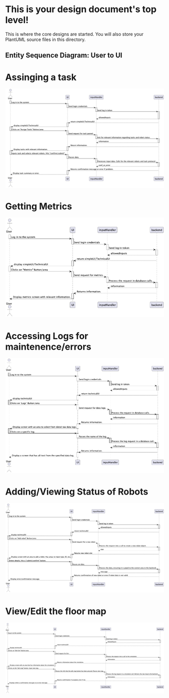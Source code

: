 # This is your design document's top level!

This is where the core designs are started.
You will also store your PlantUML source files in this directory.

## Entity Sequence Diagram: User to UI ##

# Assinging a task #
 ![Entity Sequence Diagram](./SV_Assign_Tasks.png)

 # Getting Metrics #
 ![Entity Sequence Diagram](./SV_Get_Metrics.png)

 # Accessing Logs for maintenence/errors #
 ![Entity Sequence Diagram](./TV_Acess_Logs.png)

 # Adding/Viewing Status of Robots #
 ![Entity Sequence Diagram](./TV_Add_View_Robot.png)

 # View/Edit the floor map #
 ![Entity Sequence Diagram](./TV_View_Edit_Map.png)